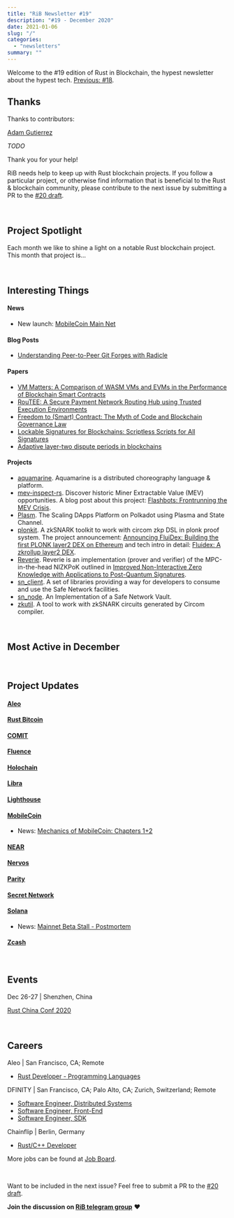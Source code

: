 ```yaml
---
title: "RiB Newsletter #19"
description: "#19 - December 2020"
date: 2021-01-06
slug: "/"
categories:
  - "newsletters"
summary: ""
---
```


Welcome to the #19 edition of Rust in Blockchain,
the hypest newsletter about the hypest tech.
[Previous: #18](/newsletters/.../).

## Thanks

Thanks to contributors:

[Adam Gutierrez][contributor-ag]

_TODO_

Thank you for your help!

RiB needs help to keep up with Rust blockchain projects. 
If you follow a particular project, or otherwise find information 
that is beneficial to the Rust & blockchain community, 
please contribute to the next issue
by submitting a PR to the [#20 draft](https://github.com/rust-in-blockchain/Rust-in-Blockchain/tree/master/draft).

[contributor-ag]: https://github.com/adamisrusty
[contributorba]: https://github.com/brson
[contributoraz]: https://github.com/Aimeedeer

&nbsp;

## Project Spotlight

Each month we like to shine a light on a notable Rust blockchain project. This month that project is…





&nbsp;


## Interesting Things

#### News

- New launch: [MobileCoin Main Net](https://medium.com/@mobilecoinfoundation/mobilecoin-main-net-8e355d82c726)

#### Blog Posts

- [Understanding Peer-to-Peer Git Forges with Radicle](http://blog.vmsplice.net/2020/12/understanding-peer-to-peer-git-forges.html)

#### Papers 

- [VM Matters: A Comparison of WASM VMs and EVMs in the Performance of Blockchain Smart Contracts](https://arxiv.org/abs/2012.01032)
- [RouTEE: A Secure Payment Network Routing Hub using Trusted Execution Environments](https://arxiv.org/abs/2012.04254)
- [Freedom to (Smart) Contract: The Myth of Code and Blockchain Governance Law](https://papers.ssrn.com/sol3/papers.cfm?abstract_id=3715647)
- [Lockable Signatures for Blockchains: Scriptless Scripts for All Signatures](https://eprint.iacr.org/2020/1613)
- [Adaptive layer-two dispute periods in blockchains](https://eprint.iacr.org/2020/1601)
  

#### Projects

- [aquamarine](https://github.com/fluencelabs/aquamarine).
  Aquamarine is a distributed choreography language & platform.
- [mev-inspect-rs](https://github.com/flashbots/mev-inspect-rs).
  Discover historic Miner Extractable Value (MEV) opportunities.
  A blog post about this project: [Flashbots: Frontrunning the MEV Crisis](https://ethresear.ch/t/flashbots-frontrunning-the-mev-crisis/8251).
- [Plasm](https://github.com/staketechnologies/Plasm).
  The Scaling DApps Platform on Polkadot using Plasma and State Channel.
- [plonkit](https://github.com/Fluidex/plonkit).
  A zkSNARK toolkit to work with circom zkp DSL in plonk proof system.
  The project announcement: [Announcing FluiDex: Building the first PLONK layer2 DEX on Ethereum](https://fluid-dex.medium.com/announcing-fluidex-building-the-first-plonk-layer2-dex-on-ethereum-e19136304a5d) and tech intro in detail:
  [Fluidex: A zkrollup layer2 DEX](https://lispc.github.io/2020/11/30/fluidex-a-zkrollup-layer2-dex).
- [Reverie](https://github.com/trailofbits/reverie).
  Reverie is an implementation (prover and verifier) of the MPC-in-the-head NIZKPoK outlined in
  [Improved Non-Interactive Zero Knowledge with Applications to Post-Quantum Signatures](https://eprint.iacr.org/2018/475). 
- [sn_client](https://github.com/maidsafe/sn_client).
  A set of libraries providing a way for developers to consume and use the Safe Network facilities.
- [sn_node](https://github.com/maidsafe/sn_node).
  An Implementation of a Safe Network Vault.
- [zkutil](https://github.com/poma/zkutil).
  A tool to work with zkSNARK circuits generated by Circom compiler.

&nbsp;

## Most Active in December


&nbsp;

## Project Updates

#### [Aleo](https://github.com/AleoHQ)


#### [Rust Bitcoin](https://github.com/rust-bitcoin/rust-bitcoin)


#### [COMIT](https://github.com/comit-network)


#### [Fluence](https://github.com/fluencelabs)


#### [Holochain](https://github.com/holochain/)


#### [Libra](https://libra.org)


#### [Lighthouse](https://lighthouse.sigmaprime.io/)


#### [MobileCoin](https://www.mobilecoin.com/)

- News: [Mechanics of MobileCoin: Chapters 1+2](https://mobilecoinfoundation.medium.com/mechanics-of-mobilecoin-chapters-1-2-273b5a42b4e)

#### [NEAR](https://github.com/nearprotocol/nearcore)


#### [Nervos](https://github.com/nervosnetwork)


#### [Parity](https://github.com/paritytech)


#### [Secret Network](https://github.com/enigmampc/SecretNetwork)


#### [Solana](https://github.com/solana-labs/solana)

- News: [Mainnet Beta Stall - Postmortem](https://medium.com/solana-labs/mainnet-beta-stall-postmortem-ba0c6064e3)


#### [Zcash](https://z.cash/)
  

&nbsp;

## Events


Dec 26-27 | Shenzhen, China

[Rust China Conf 2020](https://2020conf.rustcc.cn/)

&nbsp;

## Careers

Aleo | San Francisco, CA; Remote
- [Rust Developer - Programming Languages](https://docs.google.com/document/d/1Q-5y9V6QmBBLSNiHRrYRCvNKuxFLy6EnHe4DKPESMX4/edit?usp=sharing)

DFINITY | San Francisco, CA; Palo Alto, CA; Zurich, Switzerland; Remote
- [Software Engineer, Distributed Systems](https://grnh.se/1f702d2e2us)
- [Software Engineer, Front-End](https://grnh.se/b8daa0ed2us)
- [Software Engineer, SDK](https://grnh.se/92e1344b2us)


Chainflip | Berlin, Germany
- [Rust/C++ Developer](https://cryptojobslist.com/jobs/rust-c-developer-at-chainflip-berlin)



More jobs can be found at [Job Board][page-jobboard].

[page-jobboard]: https://rustinblockchain.org/job-board/

&nbsp;

Want to be included in the next issue? Feel free to submit a PR to the
[#20 draft](https://github.com/rust-in-blockchain/Rust-in-Blockchain/tree/master/draft).

**Join the discussion on [RiB telegram group][ribtg]** **❤️**

[ribtg]: https://t.me/rustinblockchain


